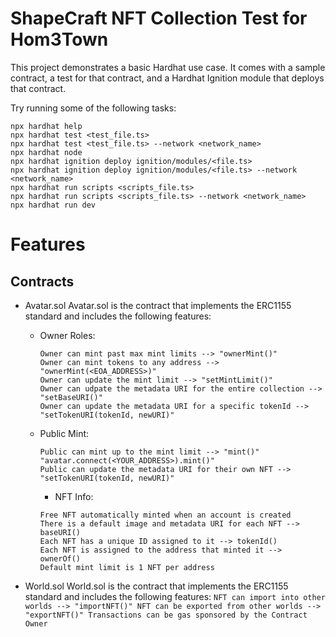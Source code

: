 # ShapeCraft NFT Collection Test for Hom3Town

This project demonstrates a basic Hardhat use case. It comes with a sample contract, a test for that contract, and a Hardhat Ignition module that deploys that contract.

Try running some of the following tasks:

```shell
npx hardhat help
npx hardhat test <test_file.ts>
npx hardhat test <test_file.ts> --network <network_name>
npx hardhat node
npx hardhat ignition deploy ignition/modules/<file.ts>
npx hardhat ignition deploy ignition/modules/<file.ts> --network <network_name>
npx hardhat run scripts <scripts_file.ts>
npx hardhat run scripts <scripts_file.ts> --network <network_name>
npx hardhat run dev
```

# Features

## Contracts

- Avatar.sol
    Avatar.sol is the contract that implements the ERC1155 standard and includes the following features:

  - Owner Roles:
    ```
    Owner can mint past max mint limits --> "ownerMint()"
    Owner can mint tokens to any address --> "ownerMint(<EOA_ADDRESS>)"
    Owner can update the mint limit --> "setMintLimit()"
    Owner can udpate the metadata URI for the entire collection --> "setBaseURI()"
    Owner can update the metadata URI for a specific tokenId --> "setTokenURI(tokenId, newURI)"
    ```

  - Public Mint:
    ```
    Public can mint up to the mint limit --> "mint()" "avatar.connect(<YOUR_ADDRESS>).mint()"
    Public can update the metadata URI for their own NFT --> "setTokenURI(tokenId, newURI)"
    ```

    - NFT Info:
    ```
    Free NFT automatically minted when an account is created
    There is a default image and metadata URI for each NFT --> baseURI()
    Each NFT has a unique ID assigned to it --> tokenId()
    Each NFT is assigned to the address that minted it --> ownerOf()
    Default mint limit is 1 NFT per address
    ```

- World.sol
    World.sol is the contract that implements the ERC1155 standard and includes the following features:
      ```
      NFT can import into other worlds --> "importNFT()"
      NFT can be exported from other worlds --> "exportNFT()"
      Transactions can be gas sponsored by the Contract Owner
      ```
